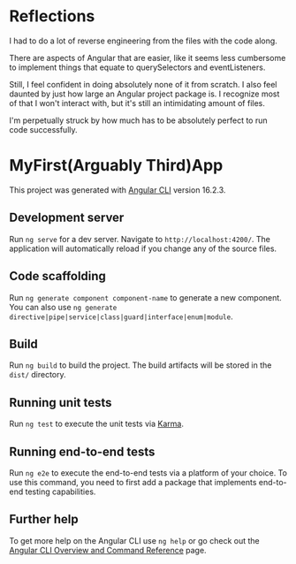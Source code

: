 # Reflections

I had to do a lot of reverse engineering from the files with the code along. 

There are aspects of Angular that are easier, like it seems less cumbersome to implement things that equate to querySelectors and eventListeners. 

Still, I feel confident in doing absolutely none of it from scratch. I also feel daunted by just how large an Angular project package is. I recognize most of that I won't interact with, but it's still an intimidating amount of files. 

I'm perpetually struck by how much has to be absolutely perfect to run code successfully.  


# MyFirst(Arguably Third)App

This project was generated with [Angular CLI](https://github.com/angular/angular-cli) version 16.2.3.

## Development server

Run `ng serve` for a dev server. Navigate to `http://localhost:4200/`. The application will automatically reload if you change any of the source files.

## Code scaffolding

Run `ng generate component component-name` to generate a new component. You can also use `ng generate directive|pipe|service|class|guard|interface|enum|module`.

## Build

Run `ng build` to build the project. The build artifacts will be stored in the `dist/` directory.

## Running unit tests

Run `ng test` to execute the unit tests via [Karma](https://karma-runner.github.io).

## Running end-to-end tests

Run `ng e2e` to execute the end-to-end tests via a platform of your choice. To use this command, you need to first add a package that implements end-to-end testing capabilities.

## Further help

To get more help on the Angular CLI use `ng help` or go check out the [Angular CLI Overview and Command Reference](https://angular.io/cli) page.
